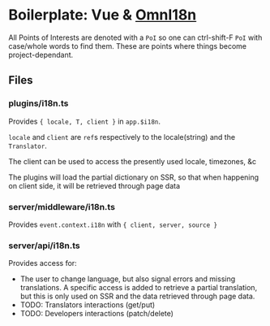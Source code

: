 # Boilerplate: Vue & [OmnI18n](https://www.npmjs.com/package/omni18n)

All Points of Interests are denoted with a `PoI` so one can ctrl-shift-F `PoI` with case/whole words to find them.
These are points where things become project-dependant.

## Files

### plugins/i18n.ts

Provides `{ locale, T, client }` in `app.$i18n`.

`locale` and `client` are `ref`s respectively to the locale(string) and the `Translator`.

The client can be used to access the presently used locale, timezones, &c

The plugins will load the partial dictionary on SSR, so that when happening on client side, it will be retrieved through page data

### server/middleware/i18n.ts

Provides `event.context.i18n` with `{ client, server, source }`

### server/api/i18n.ts

Provides access for:

- The user to change language, but also signal errors and missing translations.
  A specific access is added to retrieve a partial translation, but this is only used on SSR and the data retrieved through page data.
- TODO: Translators interactions (get/put)
- TODO: Developers interactions (patch/delete)
